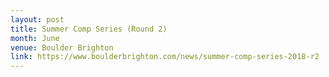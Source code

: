 ```yaml
---
layout: post
title: Summer Comp Series (Round 2)
month: June
venue: Boulder Brighton
link: https://www.boulderbrighton.com/news/summer-comp-series-2018-r2
---
```

